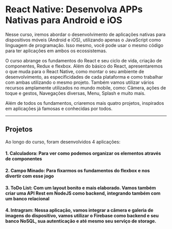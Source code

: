 # React Native: Desenvolva APPs Nativas para Android e iOS

Nesse curso, iremos abordar o desenvolvimento de aplicações nativas para dispositivos móveis (Android e iOS), utilizando apenas o JavaScript como linguagem de programação. Isso mesmo, você pode usar o mesmo código para ter aplicações em ambos os ecossistemas.

O curso abrange os fundamentos do React e seu ciclo de vida, criação de componentes, Redux e flexbox. Além do básico do React, apresentaremos o que muda para o React Native, como montar o seu ambiente de desenvolvimento, as especificidades de cada plataforma e como trabalhar com ambas utilizando o mesmo projeto. Também vamos utilizar vários recursos amplamente utilizados no mundo mobile, como: Câmera, ações de toque e gestos, Navegações diversas, Menu, Splash e muito mais.

Além de todos os fundamentos, criaremos mais quatro projetos, inspirados em aplicações já famosas e conhecidas por todos.

---

## Projetos

Ao longo do curso, foram desenvolvidos 4 aplicações:

#### 1. Calculadora: Para ver como podemos organizar os elementos através de componentes

#### 2. Campo Minado: Para fixarmos os fundamentos do flexbox e nos divertir com esse jogo

#### 3. ToDo List: Com um layout bonito e mais elaborado. Vamos também criar uma API Rest em NodeJS como backend, integrando também com um banco relacional

#### 4. Intragram: Nessa aplicação, vamos integrar a câmera e galeria de imagens do dispositivo, vamos utilizar o Firebase como backend e seu banco NoSQL, sua autenticação e até mesmo seu serviço de storage.
